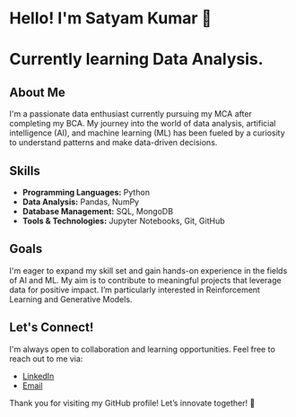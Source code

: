 # Hello! I'm Satyam Kumar 👋
# Currently learning Data Analysis.

## About Me

I'm a passionate data enthusiast currently pursuing my MCA after completing my BCA.
My journey into the world of data analysis, artificial intelligence (AI), and machine learning (ML) 
has been fueled by a curiosity to understand patterns and make data-driven decisions.

## Skills

- **Programming Languages:** Python
- **Data Analysis:** Pandas, NumPy
- **Database Management:** SQL, MongoDB
- **Tools & Technologies:** Jupyter Notebooks, Git, GitHub


## Goals

I'm eager to expand my skill set and gain hands-on experience in the fields of AI and ML. 
My aim is to contribute to meaningful projects that leverage data for positive impact. 
I’m particularly interested in Reinforcement Learning and Generative Models.


## Let's Connect!

I'm always open to collaboration and learning opportunities. Feel free to reach out to me via:

- [LinkedIn](https://github.com/satyam0271)
- [Email](satyamkumar7912@gmail.com)

Thank you for visiting my GitHub profile! Let’s innovate together! 🚀

